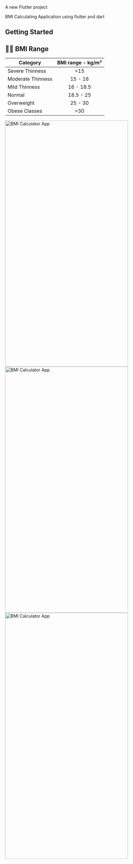 A new Flutter project 

BMI Calculating Application using flutter and dart


## Getting Started


## 🏋️‍♂️ BMI Range
| Category          | BMI range - kg/m² | 
| ----------------- |:-----------------:|
| Severe Thinness   | <15               |
| Moderate Thinness | 15 - 16           |
| Mild Thinness     | 16 - 18.5         |
| Normal            | 18.5 - 25         |
| Overweight        | 25 - 30           |
| Obese Classes     | >30               |

<img src="https://github.com/GeorgeYoussef27/Calculator-App-using-Flutter/assets/117766890/492e7707-687f-4a08-a910-8a3b577f59b9" alt="BMI Calculator App" width="400" height="800">
<img src="https://github.com/GeorgeYoussef27/Calculator-App-using-Flutter/assets/117766890/3a00a268-c7fe-4a3c-9f38-d665b4e3cdfc" alt="BMI Calculator App" width="400" height="800">
<img src="https://github.com/GeorgeYoussef27/Calculator-App-using-Flutter/assets/117766890/a91708c1-2142-4229-9982-fa8084b4e0e0" alt="BMI Calculator App" width="400" height="800">
